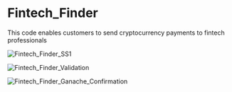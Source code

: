 # Fintech_Finder

This code enables customers to send cryptocurrency payments to fintech professionals

![Fintech_Finder_SS1](https://user-images.githubusercontent.com/96210633/172758574-03b687f7-8d9f-4c8f-8d0f-fc464ecd71df.png)

![Fintech_Finder_Validation](https://user-images.githubusercontent.com/96210633/172758587-c4434332-f8e5-4fc4-9068-9b128eec09e7.png)

![Fintech_Finder_Ganache_Confirmation](https://user-images.githubusercontent.com/96210633/172758602-703d025f-a512-4be4-a1d2-1a59daabc47f.png)
